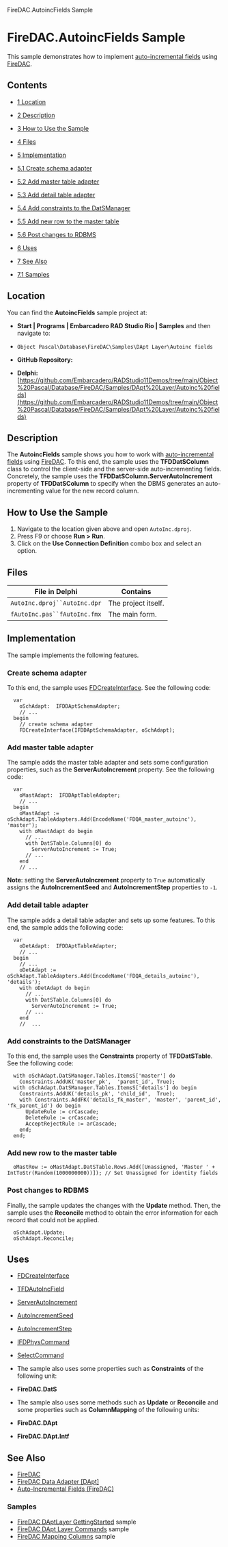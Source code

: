 FireDAC.AutoincFields Sample[]()
# FireDAC.AutoincFields Sample 


This sample demonstrates how to implement [auto-incremental fields](http://docwiki.embarcadero.com/RADStudio/en/Auto-Incremental_Fields_(FireDAC)) using [FireDAC](http://docwiki.embarcadero.com/RADStudio/en/FireDAC).
## Contents



* [1 Location](#Location)
* [2 Description](#Description)
* [3 How to Use the Sample](#How_to_Use_the_Sample)
* [4 Files](#Files)
* [5 Implementation](#Implementation)

* [5.1 Create schema adapter](#Create_schema_adapter)
* [5.2 Add master table adapter](#Add_master_table_adapter)
* [5.3 Add detail table adapter](#Add_detail_table_adapter)
* [5.4 Add constraints to the DatSManager](#Add_constraints_to_the_DatSManager)
* [5.5 Add new row to the master table](#Add_new_row_to_the_master_table)
* [5.6 Post changes to RDBMS](#Post_changes_to_RDBMS)

* [6 Uses](#Uses)
* [7 See Also](#See_Also)

* [7.1 Samples](#Samples)


## Location 

You can find the **AutoincFields** sample project at:
* **Start | Programs | Embarcadero RAD Studio Rio | Samples** and then navigate to:

* `Object Pascal\Database\FireDAC\Samples\DApt Layer\Autoinc fields`

* **GitHub Repository:**

* **Delphi:**[https://github.com/Embarcadero/RADStudio11Demos/tree/main/Object%20Pascal/Database/FireDAC/Samples/DApt%20Layer/Autoinc%20fields](https://github.com/Embarcadero/RADStudio11Demos/tree/main/Object%20Pascal/Database/FireDAC/Samples/DApt%20Layer/Autoinc%20fields)

## Description 

The **AutoincFields** sample shows you how to work with [auto-incremental fields](http://docwiki.embarcadero.com/RADStudio/en/Auto-Incremental_Fields_(FireDAC)) using [FireDAC](http://docwiki.embarcadero.com/RADStudio/en/FireDAC). To this end, the sample uses the **TFDDatSColumn** class to control the client-side and the server-side auto-incrementing fields. Concretely, the sample uses the **TFDDatSColumn.ServerAutoIncrement** property of **TFDDatSColumn** to specify when the DBMS generates an auto-incrementing value for the new record column.
## How to Use the Sample 


1.  Navigate to the location given above and open `AutoInc.dproj`.
2.  Press F9 or choose **Run > Run**.
3.  Click on the **Use Connection Definition** combo box and select an option.

## Files 



| File in Delphi               | Contains            |
| ---------------------------- | ------------------- |
| `AutoInc.dproj``AutoInc.dpr` | The project itself. |
| `fAutoInc.pas``fAutoInc.fmx` | The main form.      |


## Implementation 

The sample implements the following features.
### Create schema adapter 

To this end, the sample uses [FDCreateInterface](http://docwiki.embarcadero.com/Libraries/en/FireDAC.Stan.Factory.FDCreateInterface). See the following code:
```
  var
    oSchAdapt:  IFDDAptSchemaAdapter;
    // ...
  begin
    // create schema adapter
    FDCreateInterface(IFDDAptSchemaAdapter, oSchAdapt);

```



### Add master table adapter 

The sample adds the master table adapter and sets some configuration properties, such as the **ServerAutoIncrement** property. See the following code:
```
  var
    oMastAdapt:  IFDDAptTableAdapter;
    // ...
  begin  
    oMastAdapt := oSchAdapt.TableAdapters.Add(EncodeName('FDQA_master_autoinc'), 'master');
    with oMastAdapt do begin
      // ...
      with DatSTable.Columns[0] do
        ServerAutoIncrement := True;
      // ...
    end
    // ...

```


**Note**: setting the **ServerAutoIncrement** property to `True` automatically assigns the **AutoIncrementSeed** and **AutoIncrementStep** properties to `-1`.
### Add detail table adapter 

The sample adds a detail table adapter and sets up some features. To this end, the sample adds the following code:
```
  var
    oDetAdapt:  IFDDAptTableAdapter;
    // ...
  begin
    // ...
    oDetAdapt := oSchAdapt.TableAdapters.Add(EncodeName('FDQA_details_autoinc'), 'details');
    with oDetAdapt do begin
      // ...
      with DatSTable.Columns[0] do
        ServerAutoIncrement := True;
      // ...
    end
    //  ...

```



### Add constraints to the DatSManager 

To this end, the sample uses the **Constraints** property of **TFDDatSTable**. See the following code:
```
  with oSchAdapt.DatSManager.Tables.ItemsS['master'] do
    Constraints.AddUK('master_pk',  'parent_id', True);
  with oSchAdapt.DatSManager.Tables.ItemsS['details'] do begin
    Constraints.AddUK('details_pk', 'child_id',  True);
    with Constraints.AddFK('details_fk_master', 'master', 'parent_id', 'fk_parent_id') do begin
      UpdateRule := crCascade;
      DeleteRule := crCascade;
      AcceptRejectRule := arCascade;
    end;
  end;

```



### Add new row to the master table 


```
  oMastRow := oMastAdapt.DatSTable.Rows.Add([Unassigned, 'Master ' + IntToStr(Random(1000000000))]); // Set Unassigned for identity fields

```



### Post changes to RDBMS 

Finally, the sample updates the changes with the **Update** method. Then, the sample uses the **Reconcile** method to obtain the error information for each record that could not be applied.
```
  oSchAdapt.Update;
  oSchAdapt.Reconcile;

```



## Uses 


* [FDCreateInterface](http://docwiki.embarcadero.com/Libraries/en/FireDAC.Stan.Factory.FDCreateInterface)
* [TFDAutoIncField](http://docwiki.embarcadero.com/Libraries/en/FireDAC.Comp.DataSet.TFDAutoIncField)

* [ServerAutoIncrement](http://docwiki.embarcadero.com/Libraries/en/FireDAC.Comp.DataSet.TFDAutoIncField.ServerAutoIncrement)
* [AutoIncrementSeed](http://docwiki.embarcadero.com/Libraries/en/FireDAC.Comp.DataSet.TFDAutoIncField.AutoIncrementSeed)
* [AutoIncrementStep](http://docwiki.embarcadero.com/Libraries/en/FireDAC.Comp.DataSet.TFDAutoIncField.AutoIncrementStep)

* [IFDPhysCommand](http://docwiki.embarcadero.com/Libraries/en/FireDAC.Phys.Intf.IFDPhysCommand)

* [SelectCommand](http://docwiki.embarcadero.com/Libraries/en/FireDAC.Comp.Client.TFDCustomTableAdapter.SelectCommand)

*  The sample also uses some properties such as **Constraints** of the following unit:

* **FireDAC.DatS**

*  The sample also uses some methods such as **Update** or **Reconcile** and some properties such as **ColumnMapping** of the following units:

* **FireDAC.DApt**
* **FireDAC.DApt.Intf**

## See Also 


* [FireDAC](http://docwiki.embarcadero.com/RADStudio/en/FireDAC)
* [FireDAC Data Adapter [DApt]](http://docwiki.embarcadero.com/RADStudio/en/General_(FireDAC))
* [Auto-Incremental Fields (FireDAC)](http://docwiki.embarcadero.com/RADStudio/en/Auto-Incremental_Fields_(FireDAC))

### Samples 


* [FireDAC DAptLayer GettingStarted](http://docwiki.embarcadero.com/CodeExamples/en/FireDAC.DAptLayerGettingStarted_Sample) sample
* [FireDAC DApt Layer Commands](http://docwiki.embarcadero.com/CodeExamples/en/FireDAC.DAptLayerCommands_Sample) sample
* [FireDAC Mapping Columns](http://docwiki.embarcadero.com/CodeExamples/en/FireDAC.MappingColumns_Sample) sample





